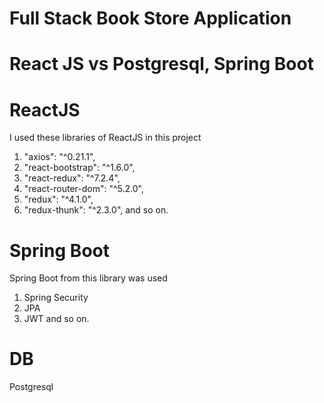 # Full Stack Book Store Application

# React JS vs Postgresql, Spring Boot

# ReactJS
I used these libraries of ReactJS in this project
1. "axios": "^0.21.1",
2. "react-bootstrap": "^1.6.0",
3. "react-redux": "^7.2.4",
4. "react-router-dom": "^5.2.0",
5. "redux": "^4.1.0",
6. "redux-thunk": "^2.3.0",      and so on.


# Spring Boot
Spring Boot from this library was used
1. Spring Security
2. JPA
3. JWT    and so on.

# DB
Postgresql